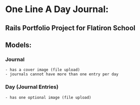 # One Line A Day Journal:
## Rails Portfolio Project for Flatiron School 

## Models:
  ### Journal
    - has a cover image (file upload)
    - journals cannot have more than one entry per day
  ### Day (Journal Entries)
    - has one optional image (file upload)